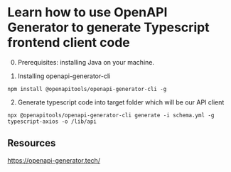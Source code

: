 # Learn how to use OpenAPI Generator to generate Typescript frontend client code

 
0. Prerequisites: installing Java on your machine.

1. Installing openapi-generator-cli

```
npm install @openapitools/openapi-generator-cli -g
```

2. Generate typescript code into target folder which will be our API client

```
npx @openapitools/openapi-generator-cli generate -i schema.yml -g typescript-axios -o /lib/api
```

## Resources

https://openapi-generator.tech/
